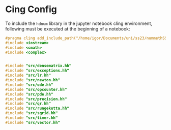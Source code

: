 
# Cing Config

To include the `hdnum` library in the jupyter notebook cling environment, following must be executed at the beginning of a notebook:

```cpp
#pragma cling add_include_path("/home/igor/Documents/uni/ss23/nummethSS23/hdnum/")
#include <iostream>
#include <cmath>
#include <complex>


#include "src/densematrix.hh"
#include "src/exceptions.hh"
#include "src/lr.hh"
#include "src/newton.hh"
#include "src/ode.hh"
#include "src/opcounter.hh"
#include "src/pde.hh"
#include "src/precision.hh"
#include "src/qr.hh"
#include "src/rungekutta.hh"
#include "src/sgrid.hh"
#include "src/timer.hh"
#include "src/vector.hh"
```